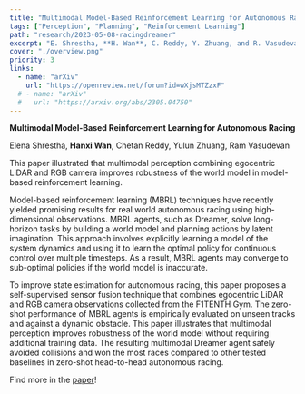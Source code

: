 ```yaml
---
title: "Multimodal Model-Based Reinforcement Learning for Autonomous Racing"
tags: ["Perception", "Planning", "Reinforcement Learning"]
path: "research/2023-05-08-racingdreamer"
excerpt: "E. Shrestha, **H. Wan**, C. Reddy, Y. Zhuang, and R. Vasudevan, “Multimodal Model-Based Reinforcement Learning for Autonomous Racing,” Deployable RL From Research to Practice @ Reinforcement Learning Conference 2024."
cover: "./overview.png"
priority: 3
links:
  - name: "arXiv"
    url: "https://openreview.net/forum?id=wXjsMTZzxF"
  # - name: "arXiv"
  #   url: "https://arxiv.org/abs/2305.04750"
---
```


**Multimodal Model-Based Reinforcement Learning for Autonomous Racing**

Elena Shrestha, **Hanxi Wan**, Chetan Reddy, Yulun Zhuang, Ram Vasudevan

This paper illustrated that multimodal perception combining egocentric LiDAR and RGB camera improves robustness of the world model in model-based reinforcement learning.

Model-based reinforcement learning (MBRL) techniques have recently yielded promising results for real world autonomous racing using high-dimensional observations. MBRL agents, such as Dreamer, solve long-horizon tasks by building a world model and planning actions by latent imagination. This approach involves explicitly learning a model of the system dynamics and using it to learn the optimal policy for continuous control over multiple timesteps. As a result, MBRL agents may converge to sub-optimal policies if the world model is inaccurate.

To improve state estimation for autonomous racing, this paper proposes a self-supervised sensor fusion technique that combines egocentric LiDAR and RGB camera observations collected from the F1TENTH Gym. The zero-shot performance of MBRL agents is empirically evaluated on unseen tracks and against a dynamic obstacle. This paper illustrates that multimodal perception improves robustness of the world model without requiring additional training data. The resulting multimodal Dreamer agent safely avoided collisions and won the most races compared to other tested baselines in zero-shot head-to-head autonomous racing.

Find more in the [paper](https://openreview.net/forum?id=wXjsMTZzxF)!
